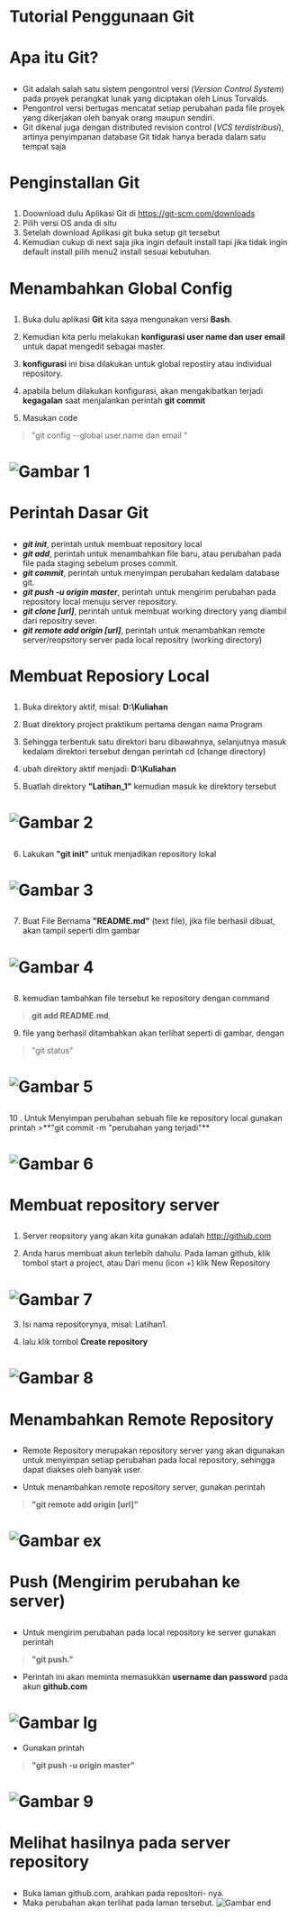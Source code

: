 # Tutorial Penggunaan Git <h1>
# Apa itu Git? <h2>
* Git adalah salah satu sistem pengontrol versi (_Version Control
System_) pada proyek perangkat lunak yang diciptakan oleh Linus
Torvalds. 
* Pengontrol versi bertugas mencatat setiap perubahan pada file
proyek yang dikerjakan oleh banyak orang maupun sendiri. 
* Git dikenal juga dengan distributed revision control (_VCS terdistribusi_),
artinya penyimpanan database Git tidak hanya berada dalam satu
tempat saja

# Penginstallan Git <h2>
 1. Doownload dulu Aplikasi Git di https://git-scm.com/downloads
 2. Pilih versi OS anda di situ
 3. Setelah download Aplikasi git buka setup git tersebut 
 4. Kemudian cukup di next saja jika ingin default install tapi jika tidak ingin default install pilih menu2 install sesuai kebutuhan.


# Menambahkan Global Config <h2>
1. Buka dulu aplikasi **Git** kita saya mengunakan versi **Bash**.

2. Kemudian kita perlu melakukan **konfigurasi user name dan user email** untuk dapat mengedit sebagai master.

3. **konfigurasi** ini bisa dilakukan untuk global repostiry atau individual
repository. 
3. apabila belum dilakukan konfigurasi, akan mengakibatkan terjadi
**kegagalan** saat menjalankan perintah **git commit**

5. Masukan code 
> "git config --global user.name dan email "

   # ![Gambar 1](1.PNG) 

# Perintah Dasar Git <h2>
* _**git init**_, perintah untuk membuat repository local
* _**git add**_, perintah untuk menambahkan file baru, atau perubahan
pada file pada staging sebelum proses commit. 
* _**git commit**_, perintah untuk menyimpan perubahan kedalam database git. 
* _**git push -u origin master**_, perintah untuk mengirim perubahan pada repository 
local menuju server repository. 
* _**git clone [url]**_, perintah untuk membuat working directory yang diambil dari 
repositry sever.
* _**git remote add origin [url]**_, perintah untuk menambahkan remote 
server/reopsitory server pada local repositry (working directory)

# Membuat Reposiory Local <h2>
1. Buka direktory aktif, misal: **D:\Kuliahan**

2. Buat direktory project praktikum pertama dengan nama Program

3. Sehingga terbentuk satu direktori baru dibawahnya, selanjutnya masuk kedalam direktori tersebut dengan perintah cd (change
directory)

4. ubah direktory aktif menjadi: **D:\Kuliahan**

5. Buatlah direktory **"Latihan_1"** kemudian masuk ke direktory tersebut 
# ![Gambar 2](2.PNG) <h2>

6. Lakukan **"git init"** untuk menjadikan repository lokal 
# ![Gambar 3](3.PNG) <h2>

7. Buat File Bernama **"README.md"** (text file), jika file berhasil dibuat, akan tampil seperti dlm gambar
# ![Gambar 4](4.PNG) <h2>

8. kemudian tambahkan file tersebut ke repository dengan command 
> **git add README.md**, 
9. file yang berhasil ditambahkan akan terlihat seperti di 
gambar, dengan 
> "git status"

# ![Gambar 5](5.PNG) <h2>
</h2>
10  . Untuk  Menyimpan perubahan sebuah file ke repository local gunakan 
printah 
>**"git commit -m "perubahan yang terjadi"**

# ![Gambar 6](6.PNG)

# Membuat repository server <h2>
1. Server reopsitory yang akan kita gunakan adalah http://github.com

2. Anda harus membuat akun terlebih dahulu. Pada laman github, klik tombol start a project, atau Dari menu (icon +) klik New Repository
# ![Gambar 7](7.png)

3. Isi nama repositorynya, misal: Latihan1.  

4. lalu klik tombol **Create repository**

# ![Gambar 8](8.PNG)

# Menambahkan Remote Repository <h2>
* Remote Repository merupakan repository server yang akan digunakan untuk menyimpan setiap perubahan pada local repository,
sehingga dapat diakses oleh banyak user. 

* Untuk menambahkan remote repository server, gunakan perintah
>**"git remote add origin [url]"**
# ![Gambar ex](ex.PNG)
 
# Push (Mengirim perubahan ke server) <h2>
* Untuk mengirim perubahan pada local repository ke server gunakan perintah 
>**"git push."**

* Perintah ini akan meminta memasukkan **username dan password** pada akun **github.com**
# ![Gambar lg](lg.PNG)

* Gunakan printah 
>**"git push -u origin master"** 
# ![Gambar 9](9.PNG)

# Melihat hasilnya pada server repository <h2>
* Buka laman github.com, arahkan pada repositori- nya. 
* Maka perubahan akan terlihat pada laman tersebut. 
![Gambar end](end.PNG)
